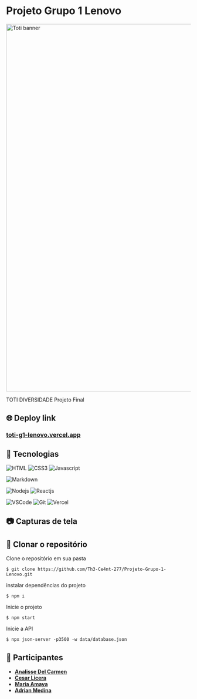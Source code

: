 # Projeto Grupo 1 Lenovo

<img width="1000" alt="Toti banner" src="https://github.com/user-attachments/assets/faa6bbd5-5eef-4a67-94f1-065469f9aaef" />

TOTI DIVERSIDADE Projeto Final

## 🌐 Deploy link

### [<u>**toti-g1-lenovo.vercel.app**</u>](https://toti-g1-lenovo.vercel.app)

## 💾 Tecnologias

![HTML](https://img.shields.io/badge/HTML5-E34F26?style=for-the-badge&logo=html5&logoColor=white)
![CSS3](https://img.shields.io/badge/CSS3-663399?style=for-the-badge&logo=css&logoColor=white)
![Javascript](https://img.shields.io/badge/Javascript-F0DB4F?style=for-the-badge&labelColor=black&logo=javascript&logoColor=F0DB4F)

![Markdown](https://img.shields.io/badge/Markdown-000000?style=for-the-badge&logo=markdown&logoColor=white)

![Nodejs](https://img.shields.io/badge/Node.JS-3C873A?style=for-the-badge&labelColor=black&logo=node.js&logoColor=3C873A)
![Reactjs](https://img.shields.io/badge/-React.JS-61DBFB?style=for-the-badge&labelColor=black&logo=react&logoColor=61DBFB)

![VSCode](https://img.shields.io/badge/Visual_Studio_Code-0078d7?style=for-the-badge&logo=visual%20studio%20code&logoColor=white)
![Git](https://img.shields.io/badge/Git-F05032?style=for-the-badge&logo=git&logoColor=white)
![Vercel](https://img.shields.io/badge/Vercel-000000?style=for-the-badge&logo=vercel&logoColor=white)

## 📷 Capturas de tela

## 📃 Clonar o repositório

Clone o repositório em sua pasta

```
$ git clone https://github.com/Th3-Ce4nt-277/Projeto-Grupo-1-Lenovo.git
```

instalar dependências do projeto

```
$ npm i
```

Inicie o projeto

```
$ npm start
```

Inicie a API

```
$ npx json-server -p3500 -w data/database.json
```

## 👥 Participantes

-   [**Analisse Del Carmen**](https://github.com/analisser)
-   [**Cesar Licera**](https://github.com/Th3-Ce4nt-277)
-   [**Maria Amaya**](https://github.com/lGabyl)
-   [**Adrian Medina**](https://github.com/medina2402)
